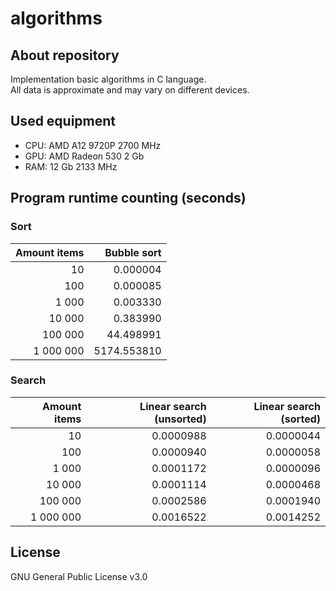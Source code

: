 # algorithms

## About repository
Implementation basic algorithms in C language.<br>
All data is approximate and may vary on different devices.

## Used equipment
* CPU: AMD A12 9720P 2700 MHz
* GPU: AMD Radeon 530 2 Gb
* RAM: 12 Gb 2133 MHz

## Program runtime counting (seconds)
### Sort

|Amount items|Bubble sort|
|-----------:|----------:|
|10          |0.000004   |
|100         |0.000085   |
|1 000       |0.003330   |
|10 000      |0.383990   |
|100 000     |44.498991  |
|1 000 000   |5174.553810|

### Search

|Amount items|Linear search (unsorted)|Linear search (sorted)|
|-----------:|-----------------------:|---------------------:|
|10          |0.0000988               |0.0000044             |
|100         |0.0000940               |0.0000058             |
|1 000       |0.0001172               |0.0000096             |
|10 000      |0.0001114               |0.0000468             |
|100 000     |0.0002586               |0.0001940             |
|1 000 000   |0.0016522               |0.0014252             |

## License
GNU General Public License v3.0
